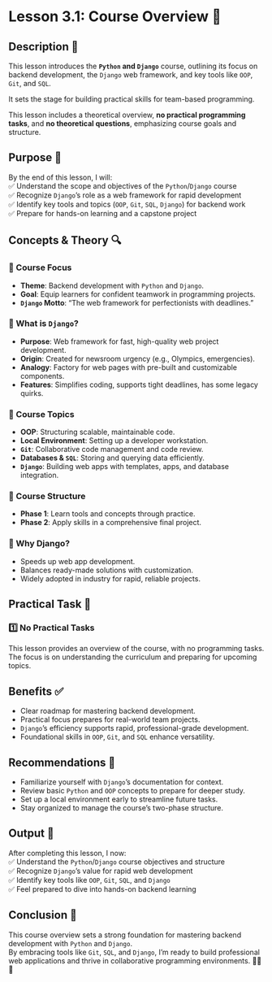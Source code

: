 # Lesson 3.1: Course Overview 🚀

## Description 📝

This lesson introduces the **`Python` and `Django`** course, outlining its focus on backend development, the `Django` web framework, and key tools like `OOP`, `Git`, and `SQL`.

It sets the stage for building practical skills for team-based programming.

This lesson includes a theoretical overview, **no practical programming tasks**, and **no theoretical questions**, emphasizing course goals and structure.

## Purpose 🎯

By the end of this lesson, I will:  
✅ Understand the scope and objectives of the `Python`/`Django` course  
✅ Recognize `Django`’s role as a web framework for rapid development  
✅ Identify key tools and topics (`OOP`, `Git`, `SQL`, `Django`) for backend work  
✅ Prepare for hands-on learning and a capstone project

## Concepts & Theory 🔍

### 🔹 Course Focus

-   **Theme**: Backend development with `Python` and `Django`.
-   **Goal**: Equip learners for confident teamwork in programming projects.
-   **`Django` Motto**: “The web framework for perfectionists with deadlines.”

### 🔹 What is `Django`?

-   **Purpose**: Web framework for fast, high-quality web project development.
-   **Origin**: Created for newsroom urgency (e.g., Olympics, emergencies).
-   **Analogy**: Factory for web pages with pre-built and customizable components.
-   **Features**: Simplifies coding, supports tight deadlines, has some legacy quirks.

### 🔹 Course Topics

-   **OOP**: Structuring scalable, maintainable code.
-   **Local Environment**: Setting up a developer workstation.
-   **`Git`**: Collaborative code management and code review.
-   **Databases & `SQL`**: Storing and querying data efficiently.
-   **`Django`**: Building web apps with templates, apps, and database integration.

### 🔹 Course Structure

-   **Phase 1**: Learn tools and concepts through practice.
-   **Phase 2**: Apply skills in a comprehensive final project.

### 🔹 Why Django?

-   Speeds up web app development.
-   Balances ready-made solutions with customization.
-   Widely adopted in industry for rapid, reliable projects.

## Practical Task 🧪

### 1️⃣ **No Practical Tasks**

This lesson provides an overview of the course, with no programming tasks. The focus is on understanding the curriculum and preparing for upcoming topics.

## Benefits ✅

-   Clear roadmap for mastering backend development.
-   Practical focus prepares for real-world team projects.
-   `Django`’s efficiency supports rapid, professional-grade development.
-   Foundational skills in `OOP`, `Git`, and `SQL` enhance versatility.

## Recommendations 📌

-   Familiarize yourself with `Django`’s documentation for context.
-   Review basic `Python` and `OOP` concepts to prepare for deeper study.
-   Set up a local environment early to streamline future tasks.
-   Stay organized to manage the course’s two-phase structure.

## Output 📜

After completing this lesson, I now:  
✅ Understand the `Python`/`Django` course objectives and structure  
✅ Recognize `Django`’s value for rapid web development  
✅ Identify key tools like `OOP`, `Git`, `SQL`, and `Django`  
✅ Feel prepared to dive into hands-on backend learning

## Conclusion 🚀

This course overview sets a strong foundation for mastering backend development with `Python` and `Django`.  
By embracing tools like `Git`, `SQL`, and `Django`, I’m ready to build professional web applications and thrive in collaborative programming environments. 🧑‍💻✨
